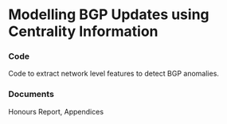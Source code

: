 # Modelling BGP Updates using Centrality Information

### Code

Code to extract network level features to detect BGP anomalies.

### Documents

Honours Report, Appendices
